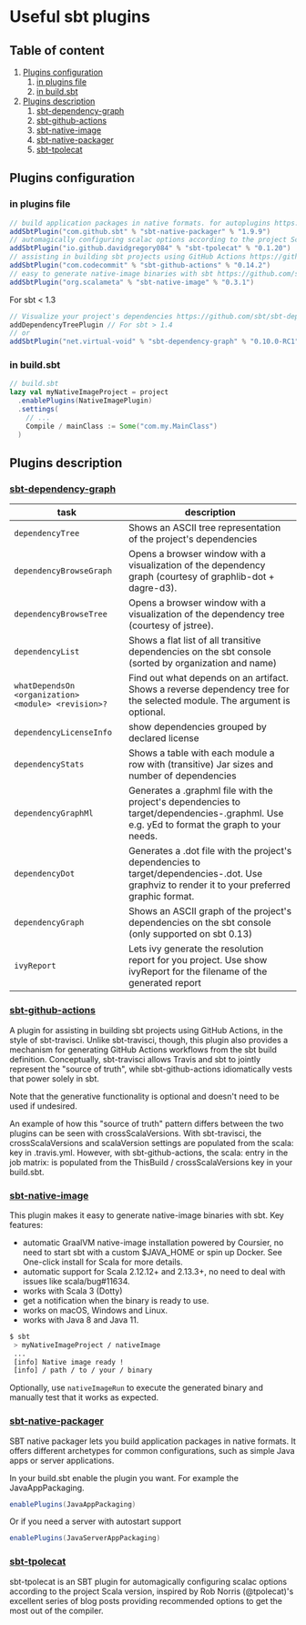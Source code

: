 # Useful sbt plugins

## Table of content

1. [Plugins configuration](#plugins-configuration)
    1. [in plugins file](#in-plugins-file)
    2. [in build.sbt](#in-buildsbt)
2. [Plugins description](#plugins-description)
    1. [sbt-dependency-graph](#sbt-dependency-graph)
    2. [sbt-github-actions](#sbt-github-actions)
    3. [sbt-native-image](#sbt-native-packager)
    4. [sbt-native-packager](#sbt-native-packager)
    5. [sbt-tpolecat](#sbt-tpolecat)

## Plugins configuration

### in plugins file

```scala
// build application packages in native formats. for autoplugins https://github.com/sbt/sbt-native-packager
addSbtPlugin("com.github.sbt" % "sbt-native-packager" % "1.9.9")
// automagically configuring scalac options according to the project Scala version https://github.com/DavidGregory084/sbt-tpolecat
addSbtPlugin("io.github.davidgregory084" % "sbt-tpolecat" % "0.1.20")
// assisting in building sbt projects using GitHub Actions https://github.com/djspiewak/sbt-github-actions
addSbtPlugin("com.codecommit" % "sbt-github-actions" % "0.14.2")
// easy to generate native-image binaries with sbt https://github.com/scalameta/sbt-native-image
addSbtPlugin("org.scalameta" % "sbt-native-image" % "0.3.1")
```

For sbt < 1.3

```scala
// Visualize your project's dependencies https://github.com/sbt/sbt-dependency-graph
addDependencyTreePlugin // For sbt > 1.4
// or
addSbtPlugin("net.virtual-void" % "sbt-dependency-graph" % "0.10.0-RC1") // For sbt < 1.3
```

### in build.sbt

```scala
// build.sbt
lazy val myNativeImageProject = project
  .enablePlugins(NativeImagePlugin)
  .settings(
    // ...
    Compile / mainClass := Some("com.my.MainClass")
  )
```

## Plugins description

### [sbt-dependency-graph](https://github.com/sbt/sbt-dependency-graph)

| task | description |
|------|-------------|
|`dependencyTree`|Shows an ASCII tree representation of the project's dependencies|
|`dependencyBrowseGraph`|Opens a browser window with a visualization of the dependency graph (courtesy of graphlib-dot + dagre-d3).|
|`dependencyBrowseTree`|Opens a browser window with a visualization of the dependency tree (courtesy of jstree).|
|`dependencyList`|Shows a flat list of all transitive dependencies on the sbt console (sorted by organization and name)|
|`whatDependsOn` `<organization> <module> <revision>?`| Find out what depends on an artifact. Shows a reverse dependency tree for the selected module. The <revision> argument is optional.|
|`dependencyLicenseInfo`| show dependencies grouped by declared license|
|`dependencyStats`| Shows a table with each module a row with (transitive) Jar sizes and number of dependencies|
|`dependencyGraphMl`| Generates a .graphml file with the project's dependencies to target/dependencies-<config>.graphml. Use e.g. yEd to format the graph to your needs.|
|`dependencyDot`| Generates a .dot file with the project's dependencies to target/dependencies-<config>.dot. Use graphviz to render it to your preferred graphic format.|
|`dependencyGraph`| Shows an ASCII graph of the project's dependencies on the sbt console (only supported on sbt 0.13)|
|`ivyReport`| Lets ivy generate the resolution report for you project. Use show ivyReport for the filename of the generated report|

### [sbt-github-actions](https://github.com/djspiewak/sbt-github-actions)

A plugin for assisting in building sbt projects using GitHub Actions, in the style of sbt-travisci. Unlike sbt-travisci,
though, this plugin also provides a mechanism for generating GitHub Actions workflows from the sbt build definition.
Conceptually, sbt-travisci allows Travis and sbt to jointly represent the "source of truth", while sbt-github-actions
idiomatically vests that power solely in sbt.

Note that the generative functionality is optional and doesn't need to be used if undesired.

An example of how this "source of truth" pattern differs between the two plugins can be seen with crossScalaVersions.
With sbt-travisci, the crossScalaVersions and scalaVersion settings are populated from the scala:
key in .travis.yml. However, with sbt-github-actions, the scala: entry in the job matrix: is populated from the
ThisBuild / crossScalaVersions key in your build.sbt.

### [sbt-native-image](https://github.com/scalameta/sbt-native-image)

This plugin makes it easy to generate native-image binaries with sbt. Key features:

* automatic GraalVM native-image installation powered by Coursier, no need to start sbt with a custom $JAVA_HOME or spin
  up Docker. See One-click install for Scala for more details.
* automatic support for Scala 2.12.12+ and 2.13.3+, no need to deal with issues like scala/bug#11634.
* works with Scala 3 (Dotty)
* get a notification when the binary is ready to use.
* works on macOS, Windows and Linux.
* works with Java 8 and Java 11.

```bash
$ sbt
 > myNativeImageProject / nativeImage
 ...
 [info] Native image ready !
 [info] / path / to / your / binary
```

Optionally, use `nativeImageRun` to execute the generated binary and manually test that it works as expected.

### [sbt-native-packager](https://github.com/sbt/sbt-native-packager)

SBT native packager lets you build application packages in native formats. It offers different archetypes for common
configurations, such as simple Java apps or server applications.

In your build.sbt enable the plugin you want. For example the JavaAppPackaging.

```scala
enablePlugins(JavaAppPackaging)
```

Or if you need a server with autostart support

```scala
enablePlugins(JavaServerAppPackaging)
```

### [sbt-tpolecat](https://github.com/DavidGregory084/sbt-tpolecat)

sbt-tpolecat is an SBT plugin for automagically configuring scalac options according to the project Scala version,
inspired by Rob Norris (@tpolecat)'s excellent series of blog posts providing recommended options to get the most out of
the compiler.